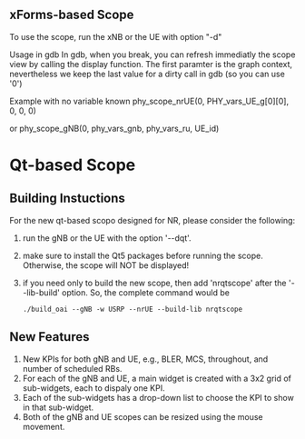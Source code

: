 ## xForms-based Scope
To use the scope, run the xNB or the UE with option "-d"

Usage in gdb
In gdb, when you break, you can refresh immediatly the scope view by calling the display function.
The first paramter is the graph context, nevertheless we keep the last value for a dirty call in gdb (so you can use '0')

Example with no variable known
phy_scope_nrUE(0, PHY_vars_UE_g[0][0], 0, 0, 0)

or
phy_scope_gNB(0, phy_vars_gnb, phy_vars_ru, UE_id)

# Qt-based Scope
## Building Instuctions
For the new qt-based scopo designed for NR, please consider the following:

1. run the gNB or the UE with the option '--dqt'.
2. make sure to install the Qt5 packages before running the scope. Otherwise, the scope will NOT be displayed!
3. if you need only to build the new scope, then add 'nrqtscope' after the '--lib-build' option. So, the complete
   command would be

   ```
   ./build_oai --gNB -w USRP --nrUE --build-lib nrqtscope
   ```

## New Features
1. New KPIs for both gNB and UE, e.g., BLER, MCS, throughout, and number of scheduled RBs.
2. For each of the gNB and UE, a main widget is created with a 3x2 grid of sub-widgets, each to dispaly one KPI.
3. Each of the sub-widgets has a drop-down list to choose the KPI to show in that sub-widget.
4. Both of the gNB and UE scopes can be resized using the mouse movement.
